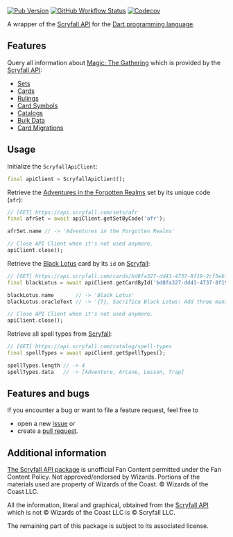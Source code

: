 [![Pub Version](https://img.shields.io/pub/v/scryfall_api?style=for-the-badge)](https://pub.dev/packages/scryfall_api)
[![GitHub Workflow Status](https://img.shields.io/github/actions/workflow/status/aroningruber/scryfall_api/ci.yml?branch=main&logo=github&style=for-the-badge)](https://github.com/aroningruber/scryfall_api/actions)
[![Codecov](https://img.shields.io/codecov/c/gh/aroningruber/scryfall_api?logo=codecov&style=for-the-badge&token=D7LOCLLZC0)](https://codecov.io/gh/aroningruber/scryfall_api)

A wrapper of the [Scryfall API](https://scryfall.com) for the [Dart programming language](https://dart.dev/).

## Features

Query all information about [Magic: The Gathering](https://magic.wizards.com/)
which is provided by the [Scryfall API](https://scryfall.com):

- [Sets](https://scryfall.com/docs/api/sets)
- [Cards](https://scryfall.com/docs/api/cards)
- [Rulings](https://scryfall.com/docs/api/rulings)
- [Card Symbols](https://scryfall.com/docs/api/card-symbols)
- [Catalogs](https://scryfall.com/docs/api/catalogs)
- [Bulk Data](https://scryfall.com/docs/api/bulk-data)
- [Card Migrations](https://scryfall.com/docs/api/migrations)

## Usage

Initialize the `ScryfallApiClient`:

```dart
final apiClient = ScryfallApiClient();
```

Retrieve the [Adventures in the Forgotten Realms](https://scryfall.com/sets/afr) set by its unique code (`afr`):

```dart
// [GET] https://api.scryfall.com/sets/afr
final afrSet = await apiClient.getSetByCode('afr');

afrSet.name // -> 'Adventures in the Forgotten Realms'

// Close API Client when it's not used anymore.
apiClient.close();
```

Retrieve the [Black Lotus](https://scryfall.com/card/vma/4/black-lotus) card by its `id` on [Scryfall](https://scryfall.com/):

```dart
// [GET] https://api.scryfall.com/cards/bd8fa327-dd41-4737-8f19-2cf5eb1f7cdd
final blackLotus = await apiClient.getCardById('bd8fa327-dd41-4737-8f19-2cf5eb1f7cdd');

blackLotus.name       // -> 'Black Lotus'
blackLotus.oracleText // -> '{T}, Sacrifice Black Lotus: Add three mana of any one color.'

// Close API Client when it's not used anymore.
apiClient.close();
```

Retrieve all spell types from [Scryfall](https://scryfall.com/):

```dart
// [GET] https://api.scryfall.com/catalog/spell-types
final spellTypes = await apiClient.getSpellTypes();

spellTypes.length // -> 4
spellTypes.data   // -> [Adventure, Arcane, Lesson, Trap]
```

## Features and bugs

If you encounter a bug or want to file a feature request, feel free to

- open a new [issue](https://github.com/aroningruber/scryfall_api/issues) or
- create a [pull request](https://github.com/aroningruber/scryfall_api/pulls).

## Additional information

[The Scryfall API package](https://pub.dev/packages/scryfall_api) is
unofficial Fan Content permitted under the Fan Content Policy. Not
approved/endorsed by Wizards. Portions of the materials used are property
of Wizards of the Coast. © Wizards of the Coast LLC.

All the information, literal and graphical, obtained from the [Scryfall API](https://scryfall.com) which is not © Wizards of the Coast LLC is © Scryfall LLC.

The remaining part of this package is subject to its associated license.

